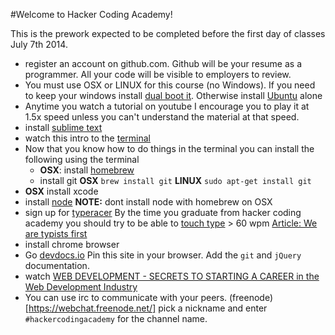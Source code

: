 #Welcome to Hacker Coding Academy!

This is the prework expected to be completed before the first day of classes July 7th 2014.

* register an account on github.com. Github will be your resume as a programmer. All your code will be visible to employers to review.
* You must use OSX or LINUX for this course (no Windows). If you need to keep your windows install [dual boot it](http://www.dedoimedo.com/computers/dual-boot-windows-8-ubuntu.html). Otherwise install [Ubuntu](https://www.youtube.com/watch?v=i_4Kh5kE3xA) alone
* Anytime you watch a tutorial on youtube I encourage you to play it at 1.5x speed unless you can't understand the material at that speed.
* install [sublime text](http://www.sublimetext.com/2)
* watch this intro to the [terminal](https://www.youtube.com/watch?v=jDINUSK7rXE)
* Now that you know how to do things in the terminal you can install the following using the terminal
  * **OSX**: install [homebrew](http://brew.sh/)
  * install git **OSX** `brew install git` **LINUX** `sudo apt-get install git`
* **OSX** install xcode
* install [node](http://nodejs.org/) **NOTE:** dont install node with homebrew on OSX
* sign up for [typeracer](http://play.typeracer.com/) By the time you graduate from hacker coding academy you should try to be able to [touch type](https://en.wikipedia.org/wiki/Touchtype) > 60 wpm [Article: We are typists first](http://blog.codinghorror.com/we-are-typists-first-programmers-second/)
* install chrome browser
* Go [devdocs.io](devdocs.io) Pin this site in your browser. Add the `git` and `jQuery` documentation.
* watch [WEB DEVELOPMENT - SECRETS TO STARTING A CAREER in the Web Development Industry ](https://www.youtube.com/watch?v=JilfXmI2IjQ)
* You can use irc to communicate with your peers. (freenode)[https://webchat.freenode.net/] pick a nickname and enter `#hackercodingacademy` for the channel name.
